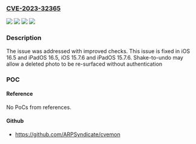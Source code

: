 ### [CVE-2023-32365](https://cve.mitre.org/cgi-bin/cvename.cgi?name=CVE-2023-32365)
![](https://img.shields.io/static/v1?label=Product&message=iOS%20and%20iPadOS&color=blue)
![](https://img.shields.io/static/v1?label=Version&message=%3C%2015.7%20&color=brighgreen)
![](https://img.shields.io/static/v1?label=Version&message=%3C%2016.5%20&color=brighgreen)
![](https://img.shields.io/static/v1?label=Vulnerability&message=Shake-to-undo%20may%20allow%20a%20deleted%20photo%20to%20be%20re-surfaced%20without%20authentication&color=brighgreen)

### Description

The issue was addressed with improved checks. This issue is fixed in iOS 16.5 and iPadOS 16.5, iOS 15.7.6 and iPadOS 15.7.6. Shake-to-undo may allow a deleted photo to be re-surfaced without authentication

### POC

#### Reference
No PoCs from references.

#### Github
- https://github.com/ARPSyndicate/cvemon

